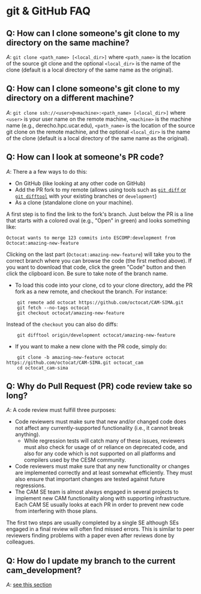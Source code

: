 # git & GitHub FAQ

## Q: How can I clone someone's git clone to my directory on the same machine?
*A*: `git clone <path_name> [<local_dir>]` where `<path_name>` is the location of the source git clone and the optional `<local_dir>` is the name of the clone (default is a local directory of the same name as the original).

## Q: How can I clone someone's git clone to my directory on a different machine?
*A*: `git clone ssh://<user>@<machine>:<path_name> [<local_dir>]` where `<user>` is your user name on the remote machine, `<machine>` is the machine name (e.g., derecho.hpc.ucar.edu), `<path_name>` is the location of the source git clone on the remote machine, and the optional `<local_dir>` is the name of the clone (default is a local directory of the same name as the original).

## Q: How can I look at someone's PR code?
*A*: There a a few ways to do this:

- On GitHub (like looking at any other code on GitHub)
- Add the PR fork to my remote (allows using tools such as [`git diff` or `git difftool`](git-basics.md#comparing-differences-using-git-diff) with your existing branches or `development`)
- As a clone (standalone clone on your machine).

A first step is to find the link to the fork's branch. Just below the PR is a line that starts with a colored oval (e.g., "Open" in green) and looks something like:
```
Octocat wants to merge 123 commits into ESCOMP:development from Octocat:amazing-new-feature
```

Clicking on the last part (`Octocat:amazing-new-feature`) will take you to the correct branch where you can browse the code (the first method above). If you want to download that code, click the green "Code" button and then click the clipboard icon. Be sure to take note of the branch name.

- To load this code into your clone, cd to your clone directory, add the PR fork as a new remote, and checkout the branch. For instance:
```
    git remote add octocat https://github.com/octocat/CAM-SIMA.git
    git fetch --no-tags octocat
    git checkout octocat/amazing-new-feature
```

Instead of the `checkout` you can also do diffs:
```
    git difftool origin/development octocat/amazing-new-feature
```

- If you want to make a new clone with the PR code, simply do:
```
    git clone -b amazing-new-feature octocat https://github.com/octocat/CAM-SIMA.git octocat_cam
    cd octocat_cam-sima
```

## Q: Why do Pull Request (PR) code review take so long?
*A*: A code review must fulfill three purposes:

- Code reviewers must make sure that new and/or changed code does not affect any currently-supported functionality (i.e., it cannot break anything).
    - While regression tests will catch many of these issues, reviewers must also check for usage of or reliance on deprecated code, and also for any code which is not supported on all platforms and compilers used by the CESM community.
- Code reviewers must make sure that any new functionality or changes are implemented correctly and at least somewhat efficiently. They must also ensure that important changes are tested against future regressions.
- The CAM SE team is almost always engaged in several projects to implement new CAM functionality along with supporting infrastructure. Each CAM SE usually looks at each PR in order to prevent new code from interfering with those plans.

The first two steps are usually completed by a single SE although SEs engaged in a final review will often find missed errors. This is similar to peer reviewers finding problems with a paper even after reviews done by colleagues.

## Q: How do I update my branch to the current cam_development?
*A*: [see this section](git-basics.md#updating-your-branch-to-latest-development)